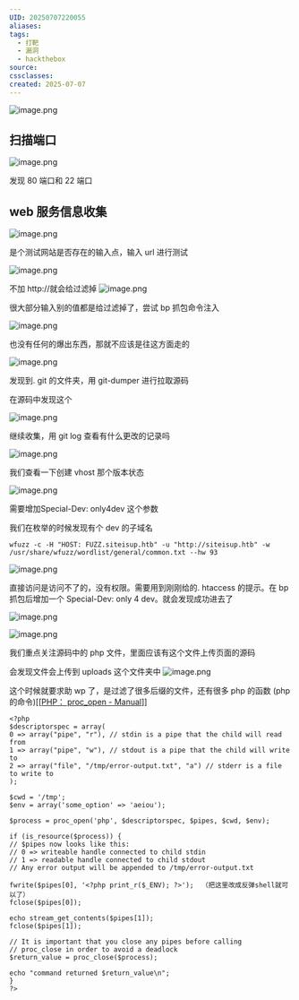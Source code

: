 ```yaml
---
UID: 20250707220055
aliases: 
tags:
  - 打靶
  - 漏洞
  - hackthebox
source: 
cssclasses: 
created: 2025-07-07
---
```


![image.png](https://s2.loli.net/2025/07/07/XCPgR1Zwx4kQYzB.png)

## 扫描端口
![image.png](https://s2.loli.net/2025/07/07/nrq7cBZdLGXDiSf.png)

发现 80 端口和 22 端口

## web 服务信息收集
![image.png](https://s2.loli.net/2025/07/07/bBc5PnjmvROJZar.png)

是个测试网站是否存在的输入点，输入 url 进行测试

![image.png](https://s2.loli.net/2025/07/09/L1GTbWXOECxHekR.png)

不加 http://就会给过滤掉
![image.png](https://s2.loli.net/2025/07/09/oiA3YE5gLXRKV1D.png)

很大部分输入别的值都是给过滤掉了，尝试 bp 抓包命令注入

![image.png](https://s2.loli.net/2025/07/09/XxrvjUGesMzVW8T.png)

也没有任何的爆出东西，那就不应该是往这方面走的

![image.png](https://s2.loli.net/2025/07/09/ioOIV8xKGa2PcUj.png)

发现到. git 的文件夹，用 git-dumper 进行拉取源码

在源码中发现这个

![image.png](https://s2.loli.net/2025/07/09/oh5G2zCAQfaHFD4.png)


继续收集，用 git log 查看有什么更改的记录吗

![image.png](https://s2.loli.net/2025/07/09/cTBNR8KsLnj2ktF.png)


我们查看一下创建 vhost 那个版本状态

![image.png](https://s2.loli.net/2025/07/09/tbU9NZcGjY6qDQv.png)

需要增加Special-Dev: only4dev 这个参数

我们在枚举的时候发现有个 dev 的子域名
```
wfuzz -c -H "HOST: FUZZ.siteisup.htb" -u "http://siteisup.htb" -w /usr/share/wfuzz/wordlist/general/common.txt --hw 93
```

![image.png](https://s2.loli.net/2025/07/09/kI4VFb8eXsRhxBp.png)

直接访问是访问不了的，没有权限。需要用到刚刚给的. htaccess 的提示。在 bp 抓包后增加一个 Special-Dev: only 4 dev。就会发现成功进去了

![image.png](https://s2.loli.net/2025/07/09/fPFAR1KV4pvDNXU.png)


![image.png](https://s2.loli.net/2025/07/09/hpdc4SPgmTbqljw.png)

我们重点关注源码中的 php 文件，里面应该有这个文件上传页面的源码

会发现文件会上传到 uploads 这个文件夹中
![image.png](https://s2.loli.net/2025/07/09/aymHoCdYI6JS4gV.png)

这个时候就要求助 wp 了，是过滤了很多后缀的文件，还有很多 php 的函数
(php 的命令)[[[PHP： proc_open - Manual](https://www.php.net/manual/en/function.proc-open.php)]]
```
<?php  
$descriptorspec = array(  
0 => array("pipe", "r"), // stdin is a pipe that the child will read from  
1 => array("pipe", "w"), // stdout is a pipe that the child will write to  
2 => array("file", "/tmp/error-output.txt", "a") // stderr is a file to write to  
);  
  
$cwd = '/tmp';  
$env = array('some_option' => 'aeiou');  
  
$process = proc_open('php', $descriptorspec, $pipes, $cwd, $env);  
  
if (is_resource($process)) {  
// $pipes now looks like this:  
// 0 => writeable handle connected to child stdin  
// 1 => readable handle connected to child stdout  
// Any error output will be appended to /tmp/error-output.txt  
  
fwrite($pipes[0], '<?php print_r($_ENV); ?>');  （把这里改成反弹shell就可以了）
fclose($pipes[0]);  
  
echo stream_get_contents($pipes[1]);  
fclose($pipes[1]);  
  
// It is important that you close any pipes before calling  
// proc_close in order to avoid a deadlock  
$return_value = proc_close($process);  
  
echo "command returned $return_value\n";  
}  
?>
```